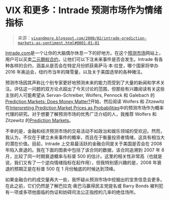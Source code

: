 <!--yml

分类：未分类

date: 2024-05-18 18:42:54

-->

# VIX 和更多：Intrade 预测市场作为情绪指标

> 来源：[`vixandmore.blogspot.com/2008/02/intrade-prediction-markets-as-sentiment.html#0001-01-01`](http://vixandmore.blogspot.com/2008/02/intrade-prediction-markets-as-sentiment.html#0001-01-01)

[Intrade.com](http://www.intrade.com/)是一个让你的大脑偶尔休息一下的好地方。在这个[预测市场](http://en.wikipedia.org/wiki/Prediction_markets)网站上，用户可以买卖[二元期权合约](http://en.wikipedia.org/wiki/Binary_option)，让他们可以下注未来事件是否会发生。Intrade 有各种各样的合约，涵盖从是否会在特定月份抓获奥萨马·本·拉登，哪个国家将举办 2016 年奥运会，纽约市当年的降雪量，以及关于<country-region st="on"><place st="on">美国</place></country-region>选举的各种赌注。

预测市场因其声称比个别专家更好地预测未来的能力而受到了大量的新闻和学术关注。评估这一问题的双方论点超出了今天讨论的范围，但那些有兴趣阅读有关这些主张的人可能希望从 Servan-Schreiber, Wolfers, Pennock 和 Galebach 的[Prediction Markets: Does Money Matter?](http://www.newsfutures.com/pdf/Does_money_matter.pdf)开始，然后阅读 Wolfers 和 Zitzewitz 在[Interpreting Prediction Market Prices as Probabilities](http://bpp.wharton.upenn.edu/jwolfers/Papers/InterpretingPredictionMarketPrices.pdf)中的预测市场作为概率代理的研究。对于想要了解预测市场的优秀广泛介绍的人，我推荐 Wolfers 和 Zitzewitz 的[Prediction Markets](http://bpp.wharton.upenn.edu/jwolfers/Papers/Predictionmarkets.pdf)。

不幸的是，金融和经济预测市场的交易活动不如政治和娱乐领域的受欢迎。然而，我认为，不仅在于建立未来事件的概率，而且在于衡量投资者情绪，这具有相当大的潜在价值。目前，Intrade 上交易最活跃的金融合同是关于<country-region st="on"><place st="on">美国</place></country-region>是否会在 2008 年陷入衰退的。我在下面的图表中包括了该合同的数据，该合同追溯到 2007 年 8 月，比较了同一时期衰退概率与标普 500 的估计。这里的相关性非常高（也就是说，我们又有了一个逆向情绪指标在起作用），但我特别感兴趣的是，2008 年衰退的预期正是在标普 500 在 1 月份触底的时候达到顶峰。

如果金融合约的成交量再大一些，我怀疑从预测市场中挖掘出的宝贵信息会更多。在此之前，它们仍然是了解巴拉克·奥巴马赢得民主党提名或 Barry Bonds 被判犯有一项或多项他面临的伪证和妨碍司法公正指控的几率的绝佳场所。
